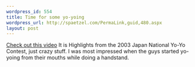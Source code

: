 ```yaml
--- 
wordpress_id: 554
title: Time for some yo-yoing
wordpress_url: http://spaetzel.com/PermaLink,guid,480.aspx
layout: post
---
```

<a title="Hugi - Háhraði" href="http://www.hugi.is/hahradi/bigboxes.php?box_id=51208&f_id=901">Check
        out this video</a> It is Highlights from the 2003 Japan National Yo-Yo Contest, just
        crazy stuff. I was most impressed when the guys started yo-yoing from their mouths
        while doing a handstand.<img width="0" height="0" src="http://spaetzel.com/aggbug.ashx?id=480" />
